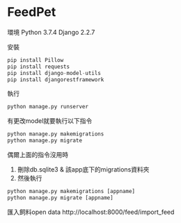 # FeedPet
環境
Python 3.7.4
Django 2.2.7

安裝
```Python
pip install Pillow
pip install requests
pip install django-model-utils
pip install djangorestframework
```

執行
```Python
python manage.py runserver
```

有更改model就要執行以下指令
```Python
python manage.py makemigrations
python manage.py migrate
```

偶爾上面的指令沒用時
1. 刪除db.sqlite3 & 該app底下的migrations資料夾
2. 然後執行
```Python
python manage.py makemigrations [appname]
python manage.py migrate [appname]
```

匯入飼料open data
http://localhost:8000/feed/import_feed

